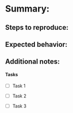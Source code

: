 # Summary:

## Steps to reproduce:

## Expected behavior:

## Additional notes:

#### Tasks
- [ ] Task 1
- [ ] Task 2
- [ ] Task 3

